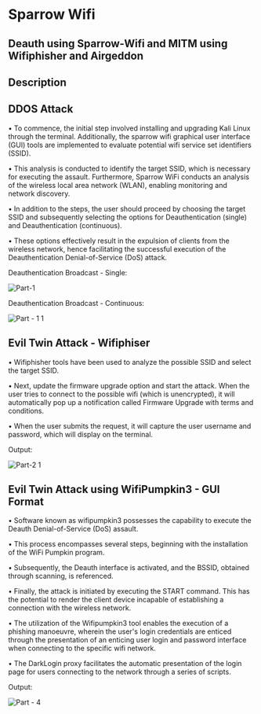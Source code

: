 # Sparrow Wifi 

## Deauth using Sparrow-Wifi and MITM using Wifiphisher and Airgeddon

## Description

## DDOS Attack

•	To commence, the initial step involved installing and upgrading Kali Linux through the terminal. Additionally, the sparrow wifi graphical user interface (GUI) tools are implemented to evaluate potential wifi service set identifiers (SSID). 

• This analysis is conducted to identify the target SSID, which is necessary for executing the assault. Furthermore, Sparrow WiFi conducts an analysis of the wireless local area network (WLAN), enabling monitoring and network discovery.  

• In addition to the steps, the user should proceed by choosing the target SSID and subsequently selecting the options for Deauthentication (single) and Deauthentication (continuous). 

• These options effectively result in the expulsion of clients from the wireless network, hence facilitating the successful execution of the Deauthentication Denial-of-Service (DoS) attack.

Deauthentication Broadcast - Single:

![Part-1](https://github.com/Ibarsjoel1234/Sparrow-Wifi/assets/35426719/f5f0433f-1b9b-4639-a76d-ad71cdbd11ab)


Deauthentication Broadcast - Continuous:

![Part - 1 1](https://github.com/Ibarsjoel1234/Sparrow-Wifi/assets/35426719/af670ef6-a386-4c25-9854-df71e41ae1ac)


## Evil Twin Attack - Wifiphiser

• Wifiphisher tools have been used to analyze the possible SSID and select the target SSID. 

• Next, update the firmware upgrade option and start the attack. When the user tries to connect to the possible wifi (which is unencrypted), it will automatically pop up a notification called Firmware Upgrade with terms and conditions. 

• When the user submits the request, it will capture the user username and password, which will display on the terminal. 

Output:


![Part-2 1](https://github.com/Ibarsjoel1234/Sparrow-Wifi/assets/35426719/9021e081-bcab-43a8-9c58-328320ff370c)


## Evil Twin Attack using WifiPumpkin3 - GUI Format


• Software known as wifipumpkin3 possesses the capability to execute the Deauth Denial-of-Service (DoS) assault. 

• This process encompasses several steps, beginning with the installation of the WiFi Pumpkin program.

• Subsequently, the Deauth interface is activated, and the BSSID, obtained through scanning, is referenced. 

• Finally, the attack is initiated by executing the START command. This has the potential to render the client device incapable of establishing a connection with the wireless network.

• The utilization of the Wifipumpkin3 tool enables the execution of a phishing manoeuvre, wherein the user's login credentials are enticed through the presentation of an enticing user login and password interface when connecting to the specific wifi network. 

• The DarkLogin proxy facilitates the automatic presentation of the login page for users connecting to the network through a series of scripts.

Output: 


![Part - 4](https://github.com/Ibarsjoel1234/Sparrow-Wifi/assets/35426719/db2539bd-90e9-4807-a7b2-ab8918cc43a7)


